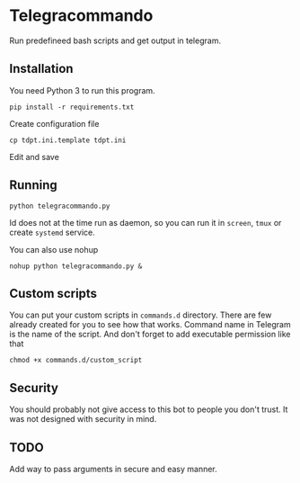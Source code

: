 Telegracommando
===============

Run predefineed bash scripts and get output in telegram.


## Installation
You need Python 3 to run this program.

```
pip install -r requirements.txt
```

Create configuration file

```
cp tdpt.ini.template tdpt.ini
```

Edit and save


## Running
```
python telegracommando.py
```

Id does not at the time run as daemon, so you can run it in `screen`, `tmux`
or create `systemd` service.

You can also use nohup
```
nohup python telegracommando.py &
```

## Custom scripts
You can put your custom scripts in `commands.d` directory.  There are few
already created for you to see how that works.  Command name in Telegram
is the name of the script.  And don't forget to add executable permission
like that

```
chmod +x commands.d/custom_script
```

## Security
You should probably not give access to this bot to people you don't trust. It
was not designed with security in mind.

## TODO
Add way to pass arguments in secure and easy manner.
